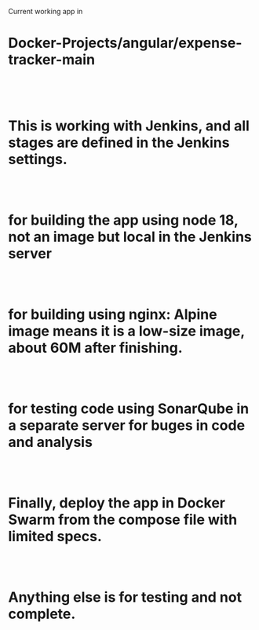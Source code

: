 Current working app in <h1>Docker-Projects/angular/expense-tracker-main<h1>

<br>

This is working with Jenkins, and all stages are defined in the Jenkins settings.

<br>

for building the app using node 18, not an image but local in the Jenkins server

<br>

for building using nginx: Alpine image means it is a low-size image, about 60M after finishing.

<br>

for testing code using SonarQube in a separate server for buges in code and analysis

<br>

Finally, deploy the app in Docker Swarm from the compose file with limited specs.

<br>

Anything else is for testing and not complete.